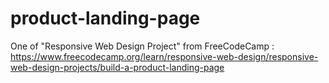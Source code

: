 # product-landing-page
One of "Responsive Web Design Project" from FreeCodeCamp :
https://www.freecodecamp.org/learn/responsive-web-design/responsive-web-design-projects/build-a-product-landing-page
